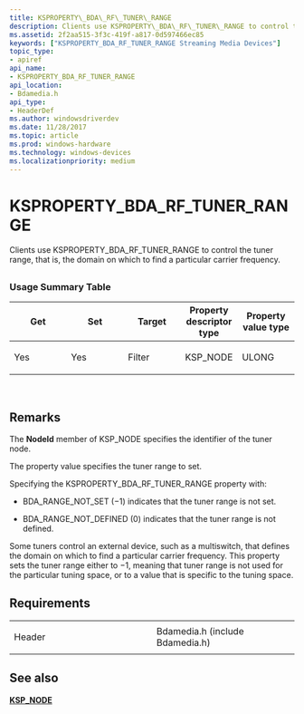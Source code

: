 ```yaml
---
title: KSPROPERTY\_BDA\_RF\_TUNER\_RANGE
description: Clients use KSPROPERTY\_BDA\_RF\_TUNER\_RANGE to control the tuner range, that is, the domain on which to find a particular carrier frequency.
ms.assetid: 2f2aa515-3f3c-419f-a817-0d597466ec85
keywords: ["KSPROPERTY_BDA_RF_TUNER_RANGE Streaming Media Devices"]
topic_type:
- apiref
api_name:
- KSPROPERTY_BDA_RF_TUNER_RANGE
api_location:
- Bdamedia.h
api_type:
- HeaderDef
ms.author: windowsdriverdev
ms.date: 11/28/2017
ms.topic: article
ms.prod: windows-hardware
ms.technology: windows-devices
ms.localizationpriority: medium
---
```


# KSPROPERTY\_BDA\_RF\_TUNER\_RANGE


Clients use KSPROPERTY\_BDA\_RF\_TUNER\_RANGE to control the tuner range, that is, the domain on which to find a particular carrier frequency.

## <span id="ddk_ksproperty_bda_rf_tuner_range_ks"></span><span id="DDK_KSPROPERTY_BDA_RF_TUNER_RANGE_KS"></span>


### <span id="Usage_Summary_Table"></span><span id="usage_summary_table"></span><span id="USAGE_SUMMARY_TABLE"></span>Usage Summary Table

<table>
<colgroup>
<col width="20%" />
<col width="20%" />
<col width="20%" />
<col width="20%" />
<col width="20%" />
</colgroup>
<thead>
<tr class="header">
<th>Get</th>
<th>Set</th>
<th>Target</th>
<th>Property descriptor type</th>
<th>Property value type</th>
</tr>
</thead>
<tbody>
<tr class="odd">
<td><p>Yes</p></td>
<td><p>Yes</p></td>
<td><p>Filter</p></td>
<td><p>KSP_NODE</p></td>
<td><p>ULONG</p></td>
</tr>
</tbody>
</table>

 

Remarks
-------

The **NodeId** member of KSP\_NODE specifies the identifier of the tuner node.

The property value specifies the tuner range to set.

Specifying the KSPROPERTY\_BDA\_RF\_TUNER\_RANGE property with:

-   BDA\_RANGE\_NOT\_SET (−1) indicates that the tuner range is not set.

-   BDA\_RANGE\_NOT\_DEFINED (0) indicates that the tuner range is not defined.

Some tuners control an external device, such as a multiswitch, that defines the domain on which to find a particular carrier frequency. This property sets the tuner range either to −1, meaning that tuner range is not used for the particular tuning space, or to a value that is specific to the tuning space.

Requirements
------------

<table>
<colgroup>
<col width="50%" />
<col width="50%" />
</colgroup>
<tbody>
<tr class="odd">
<td><p>Header</p></td>
<td>Bdamedia.h (include Bdamedia.h)</td>
</tr>
</tbody>
</table>

## <span id="see_also"></span>See also


[**KSP\_NODE**](https://msdn.microsoft.com/library/windows/hardware/ff566720)

 

 






